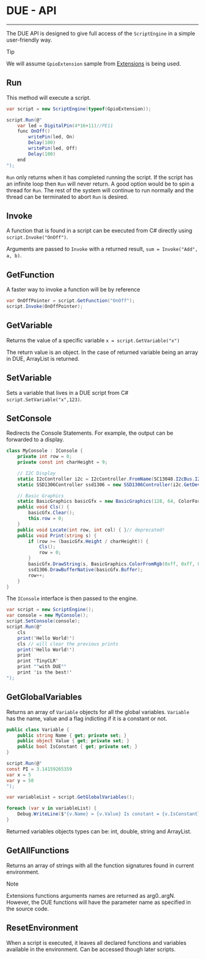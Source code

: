 # DUE - API
---

The DUE API is designed to give full access of the `ScriptEngine` in a simple user-friendly way.

> [!TIP]
> We will assume `GpioExtension` sample from [Extensions](extensions.md) is being used.

## Run

This method will execute a script.

```cs
var script = new ScriptEngine(typeof(GpioExtension));

script.Run(@"
	var led = DigitalPin(4*16+11)//PE11
	func OnOff()
		writePin(led, On)
		Delay(100)
		writePin(led, Off)
		Delay(100)
	end
");
```

`Run` only returns when it has completed running the script. If the script has an infinite loop then `Run` will never return. A good option would be to spin a thread for `Run`. The rest of the system will continue to run normally and the thread can be terminated to abort `Run` is desired.

## Invoke

A function that is found in a script can be executed from C# directly using `script.Invoke("OnOff")`. 

Arguments are passed to `Invoke` with a returned result, `sum = Invoke("Add", a, b)`.

## GetFunction

A faster way to invoke a function will be by reference

```cs
var OnOffPointer = script.GetFunction("OnOff");
script.Invoke(OnOffPointer);
```
## GetVariable

Returns the value of a specific variable `x = script.GetVariable("x")`

The return value is an object. In the case of returned variable being an array in DUE, ArrayList is returned.

## SetVariable

Sets a variable that lives in a DUE script from C# `script.SetVariable("x",123)`.

## SetConsole

Redirects the Console Statements. For example, the output can be forwarded to a display.

```cs
class MyConsole : IConsole {
    private int row = 0;
    private const int charHeight = 9;

    // I2C Display
    static I2cController i2c = I2cController.FromName(SC13048.I2cBus.I2c1);
    static SSD1306Controller ssd1306 = new SSD1306Controller(i2c.GetDevice(new I2cConnectionSettings(0x3d)));

    // Basic Graphics
    static BasicGraphics basicGfx = new BasicGraphics(128, 64, ColorFormat.OneBpp);
    public void Cls() { 
        basicGfx.Clear();
        this.row = 0;
    }
    public void Locate(int row, int col) { }// deprecated!
    public void Print(string s) {
        if (row >= (basicGfx.Height / charHeight)) {
            Cls();
            row = 0;
        }
        basicGfx.DrawString(s, BasicGraphics.ColorFromRgb(0xff, 0xff, 0xff), 0, row * charHeight);
        ssd1306.DrawBufferNative(basicGfx.Buffer);
        row++;
    }
}
```
The `IConsole` interface is then passed to the engine.

```cs
var script = new ScriptEngine();
var console = new MyConsole();
script.SetConsole(console);
script.Run(@"
    cls
    print('Hello World!')   
    cls // will clear the previous prints
    print('Hello World!')   
    print   
    print 'TinyCLR'
    print ""with DUE""   
    print 'is the best!'
");
```

## GetGlobalVariables

Returns an array of `Variable` objects for all the global variables. `Variable` has the name, value and a flag indicting if it is a constant or not.

```cs
public class Variable {
	public string Name { get; private set; }
	public object Value { get; private set; }
	public bool IsConstant { get; private set; }
}
```

```cs
script.Run(@"
const PI = 3.14159265359		
var x = 5
var y = 50		
");

var variableList = script.GetGlobalVariables();

foreach (var v in variableList) {
	Debug.WriteLine($"{v.Name} = {v.Value} Is constant = {v.IsConstant}");
}
```


Returned variables objects types can be: int, double, string and ArrayList.

## GetAllFunctions

Returns an array of strings with all the function signatures found in current environment.

> [!NOTE]
> Extensions functions arguments names are returned as arg0..argN. However, the DUE functions will have the parameter name as specified in the source code.

## ResetEnvironment

When a script is executed, it leaves all declared functions and variables available in the environment. Can be accessed though later scripts.
